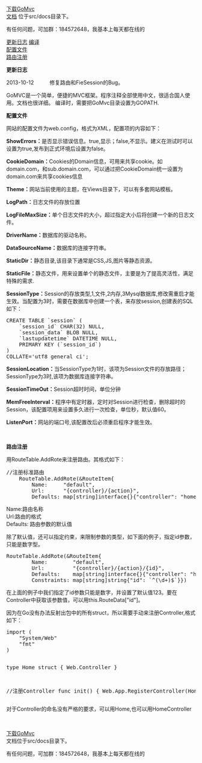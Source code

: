 ﻿
<a href="https://github.com/male110/GoMvc/archive/master.zip">下载GoMvc</a><br/>
<a href="src/docs/index.html">文档</a> 位于src/docs目录下。

<p>有任何问题，可加群：184572648，我基本上每天都在线的</p>
<a href="#updatelog">更新日志</a>
 <a href="#build"> 编译</a><br />
<a href="#config">  配置文件</a><br />
<a href="#route">  路由注册</a>
<p>
  <b>
    <a name="updatelog">更新日志</a>
  </b>
  <div>
    2013-10-12　　　修复路由和FieSession的Bug。
  </div>
</p>
<p>GoMVC是一个简单，便捷的MVC框架。程序注释全部使用中文，很适合国人使用。文档也很详细。
<a name="build">编译</a>时，需要把GoMvc目录设置为GOPATH.
</p>
<p>
<b><a name="config">配置文件</a></b>
</p>
<div>  
    <p>
        网站的配置文件为web.config，格式为XML，配置项的内容如下：</p>
    <p>
        <b>ShowErrors：</b>是否显示错误信息。true,显示；false,不显示。建义在测试时可以设置为true,发布到正式环境后设置为false。</p>
    <p>
        <b>CookieDomain：</b>Cookies的Domain信息，可用来共享cookie。如domain.com，和sub.domain.com，可以通过把CookieDomain统一设置为domain.com来共享cookies信息</p>
    <p>
        <b>Theme：</b>网站当前使用的主题，在Views目录下，可以有多套网站模板。</p>
    <p>
        <b>LogPath：</b>日志文件的存放位置</p>
    <p>
        <b>LogFileMaxSize：</b>单个日志文件的大小，超过指定大小后将创建一个新的日志文件。</p>
    <p>
        <b>DriverName：</b>数据库的驱动名称。</p>
    <p>
        <b>DataSourceName：</b>数据库的连接字符串。</p>
    <p>
        <b>StaticDir：</b>静态目录,该目录下通常是CSS,JS,图片等静态资源。</p>
    <p>
        <b>StaticFile：</b>静态文件，用来设置单个的静态文件，主要是为了提高灵活性，满足特殊的需求.</p>
    <p>
        <b>SessionType：</b>Session的存放类型,1,文件,2内存,3Mysql数据库,修改需重启才能生效。当配置为3时，需要在数据库中创建一个表，来存放session,创建表的SQL如下：<br />
    </p>
    <pre>CREATE TABLE `session` (
	`session_id` CHAR(32) NULL,
	`session_data` BLOB NULL,
	`lastupdatetime` DATETIME NULL,
	PRIMARY KEY (`session_id`)
)
COLLATE=&#39;utf8_general_ci&#39;;
</pre>
    <p>
        <b>SessionLocation：</b>当SessionType为1时，该项为Session文件的存放路径；SessionType为3时,该项为数据库连接字符串。</p>
    <p>
        <b>SessionTimeOut：</b>Session超时时间，单位分钟</p>
    <p>
        <b>MemFreeInterval：</b>程序中有定时器，定时对Session进行检查，删除超时的Session，该配置项用来设置多久进行一次检查，单位秒，默认值60。</p>
    <p>
        <b>ListenPort：</b>网站的端口号,该配置改后必须重启程序才能生效。</p>
    <p>
        &nbsp;</p>
</div>
<p>
  <b><a name="route">  路由注册</a></b></p>
<p>
    用RouteTable.AddRote来注册路由。其格式如下： 
</p>
<pre>//注册标准路由
	RouteTable.AddRote(&amp;RouteItem{
		Name:     &quot;default&quot;,
		Url:      &quot;{controller}/{action}&quot;,
		Defaults: map[string]interface{}{&quot;controller&quot;: &quot;home&quot;, &quot;action&quot;: &quot;index&quot;}})
</pre>
<p>
    Name:路由名称<br />
    Url:路由的格式<br />
    Defaults: 路由参数的默认值 
</p>
除了默认值，还可以指定约束，来限制参数的类型，如下面的例子，指定id参数，只能是数字型。 
<pre>RouteTable.AddRote(&amp;RouteItem{
		Name:        &quot;default&quot;,
		Url:         &quot;{controller}/{action}/{id}&quot;,
		Defaults:    map[string]interface{}{&quot;controller&quot;: &quot;home&quot;, &quot;action&quot;: &quot;index&quot;, &quot;id&quot;: 123},
		Constraints: map[string]string{&quot;id&quot;: `^(\d+)$`}})
</pre>
在上面的例子中我们指定了id参数只能是数字，并设置了默认值123。要在Controller中获取该参数值，可以用this.RouteData[&quot;id&quot;]。 
<p>
    因为在Go没有办法反射出包中的所有struct，所以需要手动来注册Controller,格式如下： 
</p>
<pre>import (
	&quot;System/Web&quot;
	&quot;fmt&quot;
)

type Home struct {
	Web.Controller
}

//注册Controller
func init() {
	Web.App.RegisterController(Home{})
}
</pre>
对于Controller的命名没有严格的要求，可以用Home,也可以用HomeController
<p>
    &nbsp;</p>
 <a href="https://github.com/male110/GoMvc/archive/master.zip">下载GoMvc</a><br/>
文档位于src/docs目录下。
<p>有任何问题，可加群：184572648，我基本上每天都在线的</p>